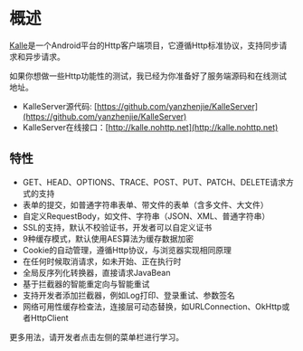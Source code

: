 # 概述

[Kalle](https://github.com/yanzhenjie/Kalle)是一个Android平台的Http客户端项目，它遵循Http标准协议，支持同步请求和异步请求。

如果你想做一些Http功能性的测试，我已经为你准备好了服务端源码和在线测试地址。
* KalleServer源代码: [https://github.com/yanzhenjie/KalleServer](https://github.com/yanzhenjie/KalleServer)
* KalleServer在线接口：[http://kalle.nohttp.net](http://kalle.nohttp.net)

## 特性
* GET、HEAD、OPTIONS、TRACE、POST、PUT、PATCH、DELETE请求方式的支持
* 表单的提交，如普通字符串表单、带文件的表单（含多文件、大文件）
* 自定义RequestBody，如文件、字符串（JSON、XML、普通字符串）
* SSL的支持，默认不校验证书，开发者可以自定义证书
* 9种缓存模式，默认使用AES算法为缓存数据加密
* Cookie的自动管理，遵循Http协议，与浏览器实现相同原理
* 在任何时候取消请求，如未开始、正在执行时
* 全局反序列化转换器，直接请求JavaBean
* 基于拦截器的智能重定向与智能重试
* 支持开发者添加拦截器，例如Log打印、登录重试、参数签名
* 网络可用性缓存检查法，连接层可动态替换，如URLConnection、OkHttp或者HttpClient

更多用法，请开发者点击左侧的菜单栏进行学习。